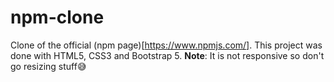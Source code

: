# npm-clone

Clone of the official (npm page)[https://www.npmjs.com/].
This project was done with HTML5, CSS3 and Bootstrap 5.
**Note**: It is not responsive so don't go resizing stuff😅
